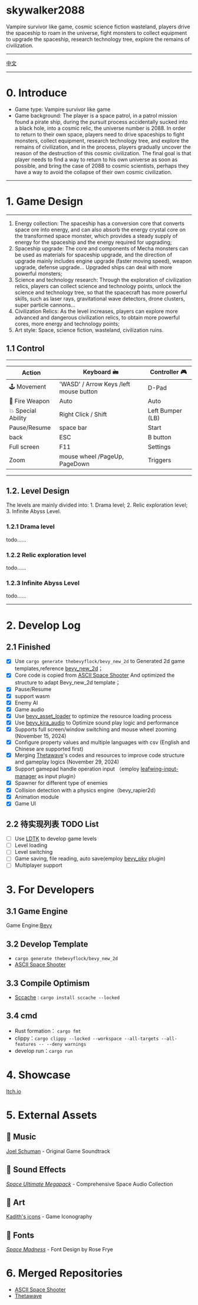 # skywalker2088
Vampire survivor like game, cosmic science fiction wasteland, players drive the spaceship to roam in the universe, fight monsters to collect equipment to upgrade the spaceship, research technology tree, explore the remains of civilization.
______
[中文](https://github.com/cloudhu/skywalker2088)
______
# 0. Introduce
- Game type: Vampire survivor like game
- Game background: The player is a space patrol, in a patrol mission found a pirate ship, during the pursuit process accidentally sucked into a black hole, into a cosmic relic, the universe number is 2088.
  In order to return to their own space, players need to drive spaceships to fight monsters, collect equipment, research technology tree, and explore the remains of civilization, and in the process, players gradually uncover the reason of the destruction of this cosmic civilization.
  The final goal is that player needs to find a way to return to his own universe as soon as possible, and bring the case of 2088 to cosmic scientists, perhaps they have a way to avoid the collapse of their own cosmic civilization.
______
# 1. Game Design
______
1. Energy collection: The spaceship has a conversion core that converts space ore into energy, and can also absorb the energy crystal core on the transformed space monster, which provides a steady supply of energy for the spaceship and the energy required for upgrading;
2. Spaceship upgrade: The core and components of Mecha monsters can be used as materials for spaceship upgrade, and the direction of upgrade mainly includes engine upgrade (faster moving speed), weapon upgrade, defense upgrade... Upgraded ships can deal with more powerful monsters;
3. Science and technology research: Through the exploration of civilization relics, players can collect science and technology points, unlock the science and technology tree, so that the spacecraft has more powerful skills, such as laser rays, gravitational wave detectors, drone clusters, super particle cannons...
4. Civilization Relics: As the level increases, players can explore more advanced and dangerous civilization relics, to obtain more powerful cores, more energy and technology points;
5. Art style: Space, science fiction, wasteland, civilization ruins.

## 1.1 Control
______
| Action             | Keyboard 🖮                            | Controller 🎮    |
|--------------------|----------------------------------------|------------------|
| 🕹️ Movement       | 'WASD' / Arrow Keys /left mouse button | D-Pad            |
| 🔫 Fire Weapon     | Auto                                   | Auto             |
| 💥 Special Ability | Right Click / Shift                    | Left Bumper (LB) |
| Pause/Resume       | space bar                              | Start            |
| back               | ESC                                    | B button         |
| Full screen        | F11                                    | Settings         |
| Zoom               | mouse wheel /PageUp, PageDown          | Triggers         |

______
##  1.2. Level Design
The levels are mainly divided into: 1. Drama level; 2. Relic exploration level; 3. Infinite Abyss Level.
###  1.2.1  Drama level
todo……
###  1.2.2  Relic exploration level
todo……
###  1.2.3  Infinite Abyss Level
todo……

______
# 2.  Develop Log
## 2.1  Finished
- [x] Use `cargo generate thebevyflock/bevy_new_2d` to Generated 2d game templates,reference [bevy_new_2d](https://github.com/TheBevyFlock/bevy_new_2d)；
- [x] Core code is copied from [ASCII Space Shooter](https://github.com/JamesHDuffield/ascii-rust) And optimized the structure to adapt Bevy_new_2d template；
- [x] Pause/Resume
- [x] support wasm
- [x] Enemy AI
- [x] Game audio
- [x] Use [bevy_asset_loader](https://github.com/NiklasEi/bevy_asset_loader) to optimize the resource loading process
- [x] Use [bevy_kira_audio](https://github.com/NiklasEi/bevy_kira_audio) to Optimize sound play logic and performance
- [x] Supports full screen/window switching and mouse wheel zooming (November 15, 2024)
- [x] Configure property values and multiple languages with csv (English and Chinese are supported first)
- [x] Merging [Thetawave](https://github.com/thetawavegame/thetawave)'s codes and resources to improve code structure and gameplay logics (November 29, 2024)
- [x] Support gamepad handle operation input （employ [leafwing-input-manager](https://github.com/leafwing-studios/leafwing-input-manager) as input plugin）
- [x] Spawner for different type of enemies
- [x] Collision detection with a physics engine（bevy_rapier2d）
- [x] Animation module
- [x] Game UI

## 2.2 待实现列表 TODO List
- [ ] Use [LDTK](https://github.com/Trouv/bevy_ecs_ldtk) to develop game levels
- [ ] Level loading
- [ ] Level switching
- [ ] Game saving, file reading, auto save(employ [bevy_pkv](https://github.com/johanhelsing/bevy_pkv) plugin)
- [ ] Multiplayer support

# 3.  For Developers
## 3.1  Game Engine
Game Engine:[Bevy](https://bevyengine.org/)
## 3.2  Develop Template
- `cargo generate thebevyflock/bevy_new_2d`
- [ASCII Space Shooter](https://github.com/JamesHDuffield/ascii-rust)

## 3.3  Compile Optimism
- [Sccache](https://github.com/mozilla/sccache) : `cargo install sccache --locked`

## 3.4  cmd
- Rust formation： `cargo fmt`
- clippy：`cargo clippy --locked --workspace --all-targets --all-features -- --deny warnings`
- develop run：`cargo run`

# 4.  Showcase
[Itch.io](https://cloudhu.itch.io/skywalker2088)

# 5. External Assets

## 🎵 Music
[Joel Schuman](https://joelhasa.site/) - Original Game Soundtrack

## 📢 Sound Effects
[*Space Ultimate Megapack*](https://gamesupply.itch.io/ultimate-space-game-mega-asset-package) - Comprehensive Space Audio Collection

## 🎨 Art
[Kadith's icons](https://kadith.itch.io/kadiths-free-icons) - Game Iconography

## 📜 Fonts
[*Space Madness*](https://modernmodron.itch.io/) - Font Design by Rose Frye

# 6. Merged Repositories 
- [ASCII Space Shooter](https://github.com/JamesHDuffield/ascii-rust)
- [Thetawave](https://github.com/thetawavegame/thetawave)
